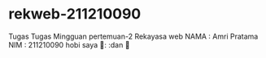 # rekweb-211210090
Tugas Tugas Mingguan pertemuan-2 Rekayasa web 
NAMA : Amri Pratama
NIM : 211210090
hobi saya 🎱: :dan 🏏
